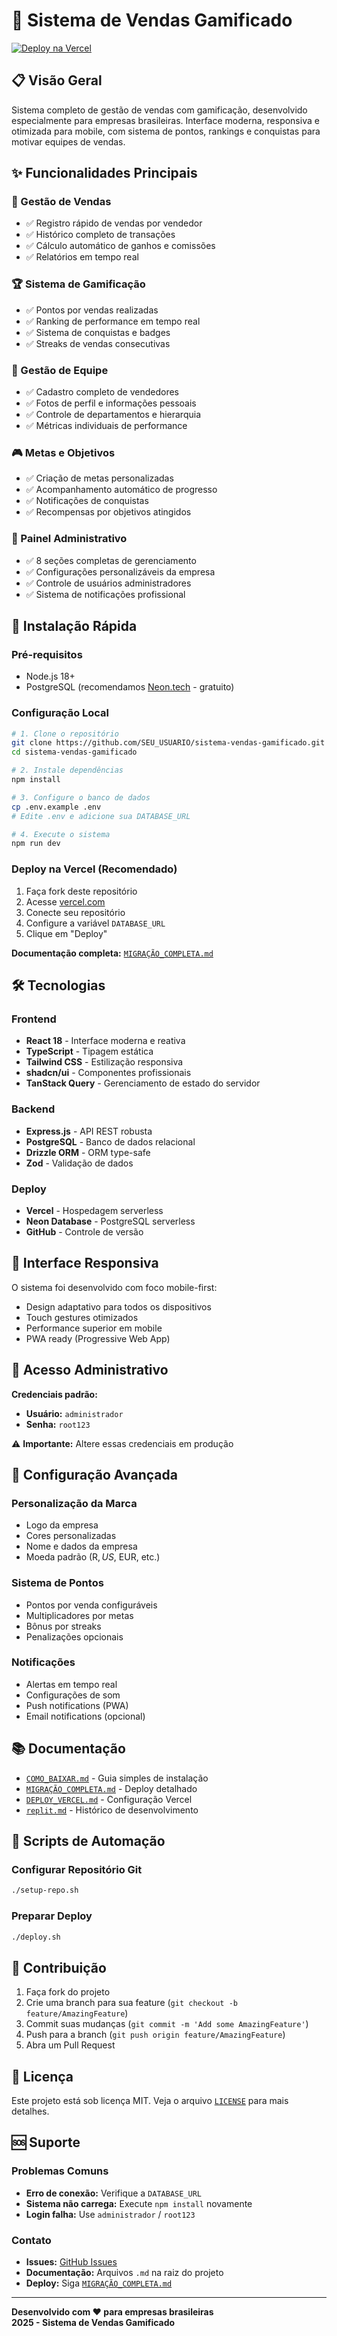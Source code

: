 # 🚀 Sistema de Vendas Gamificado

[![Deploy na Vercel](https://vercel.com/button)](https://vercel.com/new/clone?repository-url=https://github.com/SEU_USUARIO/sistema-vendas-gamificado)

## 📋 Visão Geral

Sistema completo de gestão de vendas com gamificação, desenvolvido especialmente para empresas brasileiras. Interface moderna, responsiva e otimizada para mobile, com sistema de pontos, rankings e conquistas para motivar equipes de vendas.

## ✨ Funcionalidades Principais

### 🎯 Gestão de Vendas
- ✅ Registro rápido de vendas por vendedor
- ✅ Histórico completo de transações
- ✅ Cálculo automático de ganhos e comissões
- ✅ Relatórios em tempo real

### 🏆 Sistema de Gamificação
- ✅ Pontos por vendas realizadas
- ✅ Ranking de performance em tempo real
- ✅ Sistema de conquistas e badges
- ✅ Streaks de vendas consecutivas

### 👥 Gestão de Equipe
- ✅ Cadastro completo de vendedores
- ✅ Fotos de perfil e informações pessoais
- ✅ Controle de departamentos e hierarquia
- ✅ Métricas individuais de performance

### 🎮 Metas e Objetivos
- ✅ Criação de metas personalizadas
- ✅ Acompanhamento automático de progresso
- ✅ Notificações de conquistas
- ✅ Recompensas por objetivos atingidos

### 🔧 Painel Administrativo
- ✅ 8 seções completas de gerenciamento
- ✅ Configurações personalizáveis da empresa
- ✅ Controle de usuários administradores
- ✅ Sistema de notificações profissional

## 🚀 Instalação Rápida

### Pré-requisitos
- Node.js 18+ 
- PostgreSQL (recomendamos [Neon.tech](https://neon.tech) - gratuito)

### Configuração Local
```bash
# 1. Clone o repositório
git clone https://github.com/SEU_USUARIO/sistema-vendas-gamificado.git
cd sistema-vendas-gamificado

# 2. Instale dependências
npm install

# 3. Configure o banco de dados
cp .env.example .env
# Edite .env e adicione sua DATABASE_URL

# 4. Execute o sistema
npm run dev
```

### Deploy na Vercel (Recomendado)
1. Faça fork deste repositório
2. Acesse [vercel.com](https://vercel.com)
3. Conecte seu repositório
4. Configure a variável `DATABASE_URL`
5. Clique em "Deploy"

**Documentação completa:** [`MIGRAÇÃO_COMPLETA.md`](./MIGRAÇÃO_COMPLETA.md)

## 🛠️ Tecnologias

### Frontend
- **React 18** - Interface moderna e reativa
- **TypeScript** - Tipagem estática
- **Tailwind CSS** - Estilização responsiva
- **shadcn/ui** - Componentes profissionais
- **TanStack Query** - Gerenciamento de estado do servidor

### Backend
- **Express.js** - API REST robusta
- **PostgreSQL** - Banco de dados relacional
- **Drizzle ORM** - ORM type-safe
- **Zod** - Validação de dados

### Deploy
- **Vercel** - Hospedagem serverless
- **Neon Database** - PostgreSQL serverless
- **GitHub** - Controle de versão

## 📱 Interface Responsiva

O sistema foi desenvolvido com foco mobile-first:
- Design adaptativo para todos os dispositivos
- Touch gestures otimizados
- Performance superior em mobile
- PWA ready (Progressive Web App)

## 🔐 Acesso Administrativo

**Credenciais padrão:**
- **Usuário:** `administrador`
- **Senha:** `root123`

⚠️ **Importante:** Altere essas credenciais em produção

## 🔧 Configuração Avançada

### Personalização da Marca
- Logo da empresa
- Cores personalizadas
- Nome e dados da empresa
- Moeda padrão (R$, US$, EUR, etc.)

### Sistema de Pontos
- Pontos por venda configuráveis
- Multiplicadores por metas
- Bônus por streaks
- Penalizações opcionais

### Notificações
- Alertas em tempo real
- Configurações de som
- Push notifications (PWA)
- Email notifications (opcional)

## 📚 Documentação

- [`COMO_BAIXAR.md`](./COMO_BAIXAR.md) - Guia simples de instalação
- [`MIGRAÇÃO_COMPLETA.md`](./MIGRAÇÃO_COMPLETA.md) - Deploy detalhado
- [`DEPLOY_VERCEL.md`](./DEPLOY_VERCEL.md) - Configuração Vercel
- [`replit.md`](./replit.md) - Histórico de desenvolvimento

## 🚀 Scripts de Automação

### Configurar Repositório Git
```bash
./setup-repo.sh
```

### Preparar Deploy
```bash
./deploy.sh
```

## 🤝 Contribuição

1. Faça fork do projeto
2. Crie uma branch para sua feature (`git checkout -b feature/AmazingFeature`)
3. Commit suas mudanças (`git commit -m 'Add some AmazingFeature'`)
4. Push para a branch (`git push origin feature/AmazingFeature`)
5. Abra um Pull Request

## 📄 Licença

Este projeto está sob licença MIT. Veja o arquivo [`LICENSE`](./LICENSE) para mais detalhes.

## 🆘 Suporte

### Problemas Comuns
- **Erro de conexão:** Verifique a `DATABASE_URL`
- **Sistema não carrega:** Execute `npm install` novamente
- **Login falha:** Use `administrador` / `root123`

### Contato
- **Issues:** [GitHub Issues](https://github.com/SEU_USUARIO/sistema-vendas-gamificado/issues)
- **Documentação:** Arquivos `.md` na raiz do projeto
- **Deploy:** Siga [`MIGRAÇÃO_COMPLETA.md`](./MIGRAÇÃO_COMPLETA.md)

---

**Desenvolvido com ❤️ para empresas brasileiras**  
**2025 - Sistema de Vendas Gamificado**